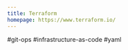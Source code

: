 ```yaml
---
title: Terraform
homepage: https://www.terraform.io/
---
```


#git-ops #infrastructure-as-code #yaml
